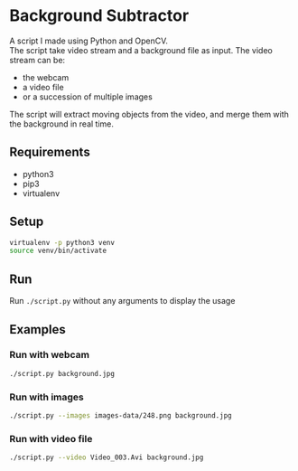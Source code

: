 # Background Subtractor

A script I made using Python and OpenCV.<br/>
The script take video stream and a background file as input. The video stream can be:
- the webcam
- a video file
- or a succession of multiple images

The script will extract moving objects from the video, and merge them with the background in real time.

## Requirements

- python3
- pip3
- virtualenv

## Setup

```bash
virtualenv -p python3 venv
source venv/bin/activate
```

## Run

Run ```./script.py``` without any arguments to display the usage

## Examples

### Run with webcam

```bash
./script.py background.jpg
```

### Run with images

```bash
./script.py --images images-data/248.png background.jpg
```

### Run with video file

```bash
./script.py --video Video_003.Avi background.jpg
```
